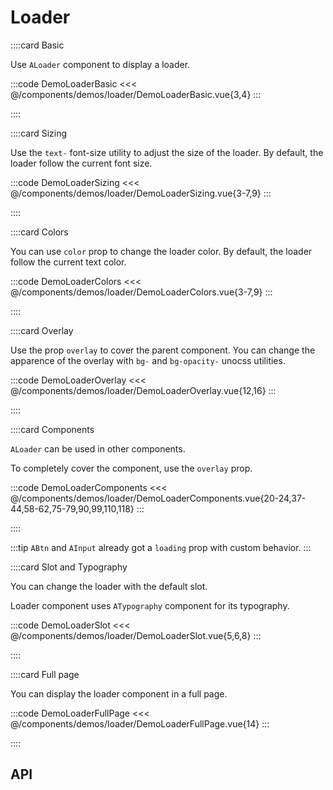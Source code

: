 <script lang="ts" setup>
import api from '@anu/component-meta/ALoader.json'
</script>

# Loader

<!-- 👉 Basic -->
::::card Basic

Use `ALoader` component to display a loader.

:::code DemoLoaderBasic
<<< @/components/demos/loader/DemoLoaderBasic.vue{3,4}
:::

::::

<!-- 👉 Sizing -->
::::card Sizing

Use the `text-` font-size utility to adjust the size of the loader.
By default, the loader follow the current font size.

:::code DemoLoaderSizing
<<< @/components/demos/loader/DemoLoaderSizing.vue{3-7,9}
:::

::::

<!-- 👉 Colors -->
::::card Colors

You can use `color` prop to change the loader color.
By default, the loader follow the current text color.

:::code DemoLoaderColors
<<< @/components/demos/loader/DemoLoaderColors.vue{3-7,9}
:::

::::

<!-- 👉 Overlay -->
::::card Overlay

Use the prop `overlay` to cover the parent component. You can change the apparence of the overlay with `bg-` and `bg-opacity-` unocss utilities.

:::code DemoLoaderOverlay
<<< @/components/demos/loader/DemoLoaderOverlay.vue{12,16}
:::

::::

<!-- 👉 Components -->
::::card Components

`ALoader` can be used in other components.

To completely cover the component, use the `overlay` prop.

:::code DemoLoaderComponents
<<< @/components/demos/loader/DemoLoaderComponents.vue{20-24,37-44,58-62,75-79,90,99,110,118}
:::

::::

:::tip
`ABtn` and `AInput` already got a `loading` prop with custom behavior.
:::

<!-- 👉 Slot and Typography -->
::::card Slot and Typography

You can change the loader with the default slot.

Loader component uses `ATypography` component for its typography.

:::code DemoLoaderSlot
<<< @/components/demos/loader/DemoLoaderSlot.vue{5,6,8}
:::

::::

<!-- 👉 Full page -->
::::card Full page

You can display the loader component in a full page.

:::code DemoLoaderFullPage
<<< @/components/demos/loader/DemoLoaderFullPage.vue{14}
:::

::::

<!-- 👉 API -->
## API

<Api :api="api"></Api>
